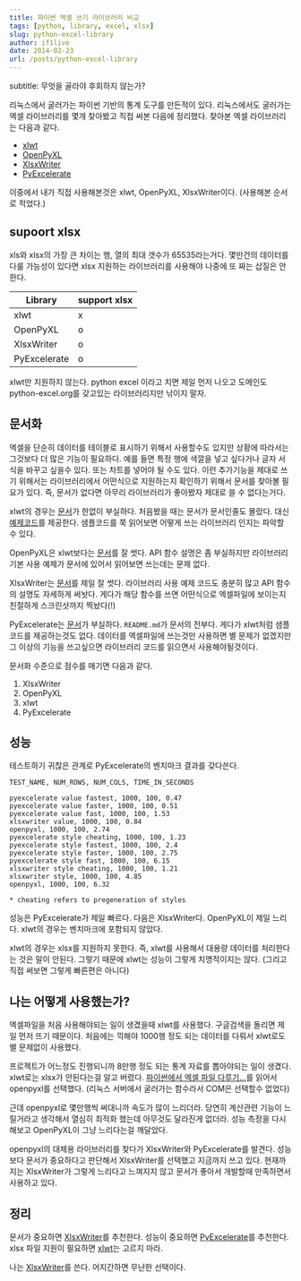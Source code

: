 ```yaml
---
title: 파이썬 엑셀 쓰기 라이브러리 비교
tags: [python, library, excel, xlsx]
slug: python-excel-library
author: if1live
date: 2014-02-23
url: /posts/python-excel-library
---
```

subtitle: 무엇을 골라야 후회하지 않는가?

리눅스에서 굴러가는 파이썬 기반의 통계 도구를 만든적이 있다. 리눅스에서도 굴러가는 엑셀 라이브러리를 몇개 찾아봤고 직접 써본 다음에 정리했다.
찾아본 엑셀 라이브러리는 다음과 같다.

* [xlwt][xlwt]
* [OpenPyXL][openpyxl]
* [XlsxWriter][xlsxwriter]
* [PyExcelerate][pyexcelerate]

이중에서 내가 직접 사용해본것은 xlwt, OpenPyXL, XlsxWriter이다. (사용해본 순서로 적었다.)

## supoort xlsx

xls와 xlsx의 가장 큰 차이는 행, 열의 최대 갯수가 65535라는거다. 몇만건의 데이터를 다룰 가능성이 있다면 xlsx 지원하는 라이브러리를 사용해야 나중에 또 짜는 삽질은 안한다.

Library        | support xlsx
---------------|--------------
xlwt           | x
OpenPyXL       | o
XlsxWriter     | o
PyExcelerate   | o

xlwt만 지원하지 않는다. python excel 이라고 치면 제일 먼저 나오고 도메인도 python-excel.org를 갖고있는 라이브러리지만 낚이지 말자.

## 문서화

엑셀을 단순히 데이터를 테이블로 표시하기 위해서 사용할수도 있지만 상황에 따라서는 그것보다 더 많은 기능이 필요하다. 예를 들면 특정 행에 색깔을 넣고 싶다거나 글자 서식을 바꾸고 싶을수 있다. 또는 차트를 넣어야 될 수도 있다. 이런 추가기능을 제대로 쓰기 위해서는 라이브러리에서 어떤식으로 지원하는지 확인하기 위해서 문서를 찾아볼 필요가 있다. 즉, 문서가 없다면 아무리 라이브러리가 좋아봤자 제대로 쓸 수 없다는거다.

xlwt의 경우는 [문서][xlwt-doc]가 한없이 부실하다. 처음봤을 때는 문서가 문서인줄도 몰랐다. 대신 [예제코드][xlwt-example]를 제공한다. 샘플코드를 쭉 읽어보면 어떻게 쓰는 라이브러리 인지는 파악할 수 있다.

OpenPyXL은 xlwt보다는 [문서][openpyxl]를 잘 썻다. API 함수 설명은 좀 부실하지만 라이브러리 기본 사용 예제가 문서에 있어서 읽어보면 쓰는데는 문제 없다.

XlsxWriter는 [문서][xlsxwriter-doc]를 제일 잘 썻다. 라이브러리 사용 예제 코드도 충분히 많고 API 함수의 설명도 자세하게 써놧다. 게다가 해당 함수를 쓰면 어떤식으로 엑셀파일에 보이는지 친절하게 스크린샷까지 찍놨다(!)

PyExcelerate는 [문서][pyexcelerate]가 부실하다. ```README.md```가 문서의 전부다. 게다가 xlwt처럼 샘플코드를 제공하는것도 없다. 데이터를 엑셀파일에 쓰는것만 사용하면 별 문제가 없겠지만 그 이상의 기능을 쓰고싶으면 라이브러리 코드를 읽으면서 사용해야될것이다.

문서화 수준으로 점수를 매기면 다음과 같다.

1. XlsxWriter
2. OpenPyXL
3. xlwt
4. PyExcelerate

## 성능

테스트하기 귀찮은 관계로 PyExcelerate의 벤치마크 결과를 갖다쓴다.

```
TEST_NAME, NUM_ROWS, NUM_COLS, TIME_IN_SECONDS

pyexcelerate value fastest, 1000, 100, 0.47
pyexcelerate value faster, 1000, 100, 0.51
pyexcelerate value fast, 1000, 100, 1.53
xlsxwriter value, 1000, 100, 0.84
openpyxl, 1000, 100, 2.74
pyexcelerate style cheating, 1000, 100, 1.23
pyexcelerate style fastest, 1000, 100, 2.4
pyexcelerate style faster, 1000, 100, 2.75
pyexcelerate style fast, 1000, 100, 6.15
xlsxwriter style cheating, 1000, 100, 1.21
xlsxwriter style, 1000, 100, 4.85
openpyxl, 1000, 100, 6.32

* cheating refers to pregeneration of styles
```

성능은 PyExcelerate가 제일 빠르다. 다음은 XlsxWriter다. OpenPyXL이 제일 느리다. xlwt의 경우는 벤치마크에 포함되지 않았다.

xlwt의 경우는 xlsx를 지원하지 못한다. 즉, xlwt를 사용해서 대용량 데이터를 처리한다는 것은 말이 안된다. 그렇기 때문에 xlwt는 성능이 그렇게 치명적이지는 않다. (그리고 직접 써보면 그렇게 빠른편은 아니다)

## 나는 어떻게 사용했는가?

엑셀파일을 처음 사용해야되는 일이 생겼을때 xlwt를 사용했다. 구글검색을 돌리면 제일 먼저 뜨기 때문이다. 처음에는 끽해야 1000행 정도 되는 데이터를 다뤄서 xlwt로도 별 문제없이 사용했다.

프로젝트가 어느정도 진행되니까 8만행 정도 되는 통계 자료를 뽑아야되는 일이 생겼다. xlwt로는 xlsx가 안된다는걸 알고 버렸다. [파이썬에서 엑셀 파일 다루기…](http://www.jiniya.net/wp/archives/7692)를 읽어서 openpyxl를 선택했다. (리눅스 서버에서 굴러가는 함수라서 COM은 선택할수 없었다)

근데 openpyxl로 몇만행씩 써대니까 속도가 많이 느리더라. 당연히 계산관련 기능이 느릴거라고 생각해서 열심히 최적화 했는데 아무것도 달라진게 없더라. 성능 측정을 다시 해보고 OpenPyXL이 그냥 느리다는걸 깨달았다.

openpyxl의 대체용 라이브러리를 찾다가 XlsxWriter와 PyExcelerate를 발견다. 성능보다 문서가 중요하다고 판단해서 XlsxWriter를 선택했고 지금까지 쓰고 있다. 현재까지는 XlsxWriter가 그렇게 느리다고 느껴지지 않고 문서가 좋아서 개발할때 만족하면서 사용하고 있다.


## 정리

문서가 중요하면 [XlsxWriter][xlsxwriter]를 추천한다. 성능이 중요하면 [PyExcelerate][pyexcelerate]를 추천한다. xlsx 파일 지원이 필요하면 [xlwt][xlwt]는 고르지 마라.

나는 [XlsxWriter][xlsxwriter]를 쓴다. 어지간하면 무난한 선택이다.


[xlwt]: http://www.python-excel.org/
[xlwt-doc]: https://secure.simplistix.co.uk/svn/xlwt/trunk/xlwt/doc/xlwt.html?p=4966
[xlwt-example]: https://github.com/python-excel/xlwt/tree/master/xlwt/examples
[openpyxl]: http://openpyxl.readthedocs.org/en/latest/
[xlsxwriter]: https://github.com/jmcnamara/XlsxWriter
[xlsxwriter-doc]: https://xlsxwriter.readthedocs.org/
[pyexcelerate]: https://github.com/kz26/PyExcelerate
